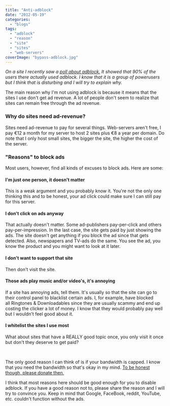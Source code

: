 ```yaml
---
title: "Anti-adblock"
date: "2012-05-19"
categories: 
  - "blogs"
tags: 
  - "adblock"
  - "reason"
  - "site"
  - "sites"
  - "web-servers"
coverImage: "bypass-adblock.jpg"
---
```


_On a site I recently saw a [poll about adblock.](http://www.makeuseof.com/tag/adblock-makeuseof-poll/) It showed that 90% of the users there actually used adblock. I know that it is a group of powerusers but I think that is disturbing and I will try to explain why._

The main reason why I'm not using adblock is because it means that the sites I use don't get ad revenue. A lot of people don't seem to realize that sites can remain free through the ad revenue.

### Why do sites need ad-revenue?

Sites need ad-revenue to pay for several things. Web-servers aren't free, I pay €12 a month for my server to host 2 sites plus €8 a year per domain. Do note that I only host small sites, the bigger the site, the higher the cost of the server.

### "Reasons" to block ads

Most users, however, find all kinds of excuses to block ads. Here are some:

#### I'm just one person, it doesn't matter

This is a weak argument and you probably know it. You're not the only one thinking this and to be honest, your ad click could make sure I can still pay for this server.

#### I don't click on ads anyway

That actually doesn't matter. Some ad-publishers pay-per-click and others pay-per-impression. In the last case, the site gets paid by just showing the ads. The site doesn't get anything if you block the ad since that gets detected. Also, newspapers and TV-ads do the same. You see the ad, you know the product and you might want to look at it later.

#### I don't want to support that site

Then don't visit the site.

#### Those ads play music and/or video's, it's annoying

If a site has annoying ads, tell them. It's usually so that the site can go to their control panel to blacklist certain ads. I, for example, have blocked all Ringtones & Downloadables since they are usually scammy and end up costing the clicker a lot of money. I know that they would probably pay well but I wouldn't feel good about it.

#### I whitelist the sites I use most

What about sites that have a REALLY good topic once, you only visit it once but don't they deserve to get paid?

 

The only good reason I can think of is if your bandwidth is capped. I know that you need the bandwidth so that's okay in my mind. [To be honest though, please donate then.](http://www.jeroenheijster.com/donate/)

I think that most reasons here should be good enough for you to disable adblock. If you have a good reason not to, please share the reason and I will try to convince you. Keep in mind that Google, FaceBook, reddit, YouTube, etc. couldn't function without the ads.
